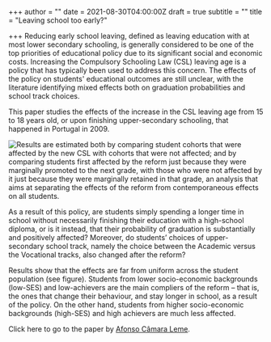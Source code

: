 +++
author = ""
date = 2021-08-30T04:00:00Z
draft = true
subtitle = ""
title = "Leaving school too early?"

+++
Reducing early school leaving, defined as leaving education with at most lower secondary schooling, is generally considered to be one of the top priorities of educational policy due to its significant social and economic costs. Increasing the Compulsory Schooling Law (CSL) leaving age is a policy that has typically been used to address this concern. The effects of the policy on students' educational outcomes are still unclear, with the literature identifying mixed effects both on graduation probabilities and school track choices.

This paper studies the effects of the increase in the CSL leaving age from 15 to 18 years old, or upon finishing upper-secondary schooling, that happened in Portugal in 2009.

![](/v1630349348/research_report/Compliance_Grad_event_study_cyjhkh.jpg "Results are estimated both by comparing student cohorts that were affected by the new CSL with cohorts that were not affected; and by comparing students first affected by the reform just because they were marginally promoted to the next grade, with those who were not affected by it just because they were marginally retained in that grade, an analysis that aims at separating the effects of the reform from contemporaneous effects on all students.")

As a result of this policy, are students simply spending a longer time in school without necessarily finishing their education with a high-school diploma, or is it instead, that their probability of graduation is substantially and positively affected? Moreover, do students’ choices of upper-secondary school track, namely the choice between the Academic versus the Vocational tracks, also changed after the reform?

Results show that the effects are far from uniform across the student population (see figure). Students from lower socio-economic backgrounds (low-SES) and low-achievers are the main compliers of the reform – that is, the ones that change their behaviour, and stay longer in school, as a result of the policy. On the other hand, students from higher socio-economic backgrounds (high-SES) and high achievers are much less affected.

Click here to go to the paper by [Afonso Câmara Leme](https://economicsofeducation.com/wp-content/uploads/2021/07/145.pdf).